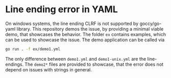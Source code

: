 # Line ending error in YAML #

On windows systems, the line ending CLRF is not supported by goccy/go-yaml library. This repository demos the issue, by providing a minimal viable demo, that showcases the behavior. The folder `ex` contains examples, which can be used to showcase the issue. The demo application can be called via

```bash
go run . -f ex/demo1.yml
```

The only difference between `demo1.yml` and `demo1-unix.yml` are the line-endings. The `demo2*` files are provided to showcase, that the error does not depend on issues with strings in general. 
